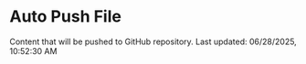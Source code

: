 # Auto Push File

Content that will be pushed to GitHub repository.
Last updated: 06/28/2025, 10:52:30 AM